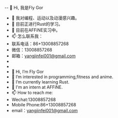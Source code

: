 -- 👋 Hi, 我是Fly Gor
- 👀 我对编程、运动以及动漫感兴趣。
- 🌱 目前正进行Rust的学习。
- 💞️ 目前在AFFiNE实习中。
- 📫 怎么联系我：
- 联系电话：86+13008857268
- 微信：13008857268
- 邮箱：yangjinfei001@gmail.com
-  
-   
- 👋 Hi, I’m Fly Gor
- 👀 I’m interested in programming,fitness and anime.
- 🌱 I’m currently learning Rust.
- 💞️ I'm  an intern at AFFiNE.
- 📫 How to reach me:
- Wechat:13008857268
- Mobile Phone:86+13008857268
- email：yangjinfei001@gmail.com

<!---
JimmFly/JimmFly is a ✨ special ✨ repository because its `README.md` (this file) appears on your GitHub profile.
You can click the Preview link to take a look at your changes.
--->

